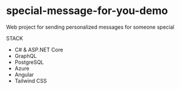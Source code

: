 # special-message-for-you-demo
Web project for sending personalized messages for someone special

STACK
- C# & ASP.NET Core
- GraphQL
- PostgreSQL
- Azure
- Angular
- Tailwind CSS
